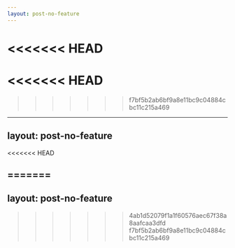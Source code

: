 ```yaml
---
layout: post-no-feature
---
```



<<<<<<< HEAD
=======
<<<<<<< HEAD
=======
>>>>>>> f7bf5b2ab6bf9a8e11bc9c04884cbc11c215a469
---
layout: post-no-feature
---


<<<<<<< HEAD

=======
---
layout: post-no-feature
---




>>>>>>> 4ab1d52079f1a1f60576aec67f38a8aafcaa3dfd
>>>>>>> f7bf5b2ab6bf9a8e11bc9c04884cbc11c215a469
